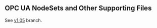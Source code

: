 <!-- index -->
## OPC UA NodeSets and Other Supporting Files
See [v1.05](https://github.com/OPCFoundation/UA-Nodeset/tree/v1.05) branch.
